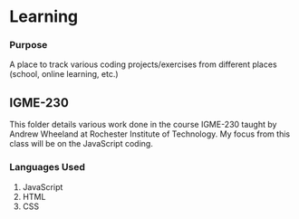 # Learning

### Purpose
A place to track various coding projects/exercises from different places (school, online learning, etc.)

## IGME-230
This folder details various work done in the course IGME-230 taught by Andrew Wheeland at Rochester Institute of Technology. My focus from this class will be on the JavaScript coding.

### Languages Used
1. JavaScript
2. HTML
3. CSS
